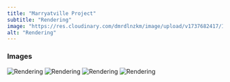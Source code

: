 ```yaml
---
title: "Marryatville Project"
subtitle: "Rendering"
image: "https://res.cloudinary.com/dmrdlnzkm/image/upload/v1737682417/IMG_5765_fxsfmt.jpg"
alt: "Rendering"
---
```


### Images

![Rendering](https://res.cloudinary.com/dmrdlnzkm/image/upload/v1737682416/IMG_5767_ao6ke7.jpg) 
![Rendering](https://res.cloudinary.com/dmrdlnzkm/image/upload/v1737682415/IMG_6038_c5barh.jpg) 
![Rendering](https://res.cloudinary.com/dmrdlnzkm/image/upload/v1737682415/IMG_6042_cjonaj.jpg) 
![Rendering](https://res.cloudinary.com/dmrdlnzkm/image/upload/v1737682420/IMG_6040_jiss5w.jpg) 
 
